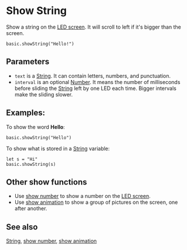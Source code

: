 # Show String

Show a string on the [LED screen](/device/screen). It will scroll to left if it's bigger than the screen.

```sig
basic.showString("Hello!")
```

## Parameters

* `text` is a [String](/types/string). It can contain letters, numbers, and punctuation.
* `interval` is an optional [Number](/types/number). It means the number of milliseconds before sliding the [String](/types/string) left by one LED each time. Bigger intervals make the sliding slower.

## Examples:

To show the word **Hello**:

```blocks
basic.showString("Hello")
```

To show what is stored in a [String](/types/string) variable:

```blocks
let s = "Hi"
basic.showString(s)
```

## Other show functions

* Use [show number](/reference/basic/show-number) to show a number on the [LED screen](/device/screen).
* Use [show animation](/reference/basic/show-animation) to show a group of pictures on the screen, one after another.

## See also

[String](/types/string), [show number](/reference/basic/show-number), [show animation](/reference/basic/show-animation)